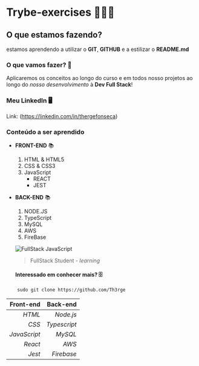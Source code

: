 # Trybe-exercises 🧑🏾‍🎓
## O que estamos fazendo? 

estamos aprendendo a utilizar o **GIT**, **GITHUB** e a estilizar o **README.md**

### O que vamos fazer?  📝

Aplicaremos os conceitos ao longo do curso e em todos nosso projetos ao longo do _nosso_ _desenvolvimento_ à **Dev Full Stack**!

### Meu LinkedIn  🖥️

Link: (https://linkedin.com/in/thergefonseca)

### Conteúdo a ser aprendido

* __FRONT-END__   📚
    1. HTML & HTML5
    2. CSS & CSS3
    3. JavaScript
        * REACT
        * JEST 

* __BACK-END__   📚
    1. NODE.JS
    2. TypeScript
    3. MySQL
    4. AWS
    5. FireBase

    ![FullStack JavaScript](https://www.javaavancado.com/wp-content/uploads/2018/03/salario-de-um-full-stack-tecnologia.jpg)

    > FullStack Student - *learning*


    #### Interessado em conhecer mais?  🗄️
~~~
    sudo git clone https://github.com/Th3rge
~~~

Front-end | Back-end
---------: | ---------:
*HTML* | *Node.js*
*CSS* | *Typescript*
*JavaScript* | *MySQL*
*React* | *AWS*
*Jest* | *Firebase*
